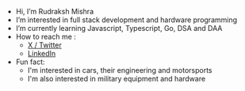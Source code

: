 - Hi, I’m Rudraksh Mishra
- I’m interested in full stack development and hardware programming
- I’m currently learning Javascript, Typescript, Go, DSA and DAA
- How to reach me :
  - [X / Twitter](https://twitter.com/Rudraksh_M64)
  - [LinkedIn](https://www.linkedin.com/in/rudraksh-mishra-80a9a7258)
- Fun fact:
  - I'm interested in cars, their engineering and motorsports
  - I'm also interested in military equipment and hardware

<!---
rudrakshm64/rudrakshm64 is a ✨ special ✨ repository because its `README.md` (this file) appears on your GitHub profile.
You can click the Preview link to take a look at your changes.
--->
